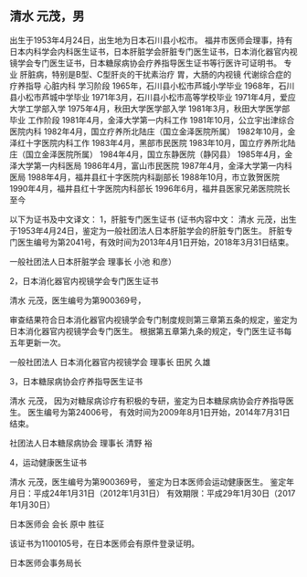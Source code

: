 ## 清水 元茂，男
出生于1953年4月24日，出生地为日本石川县小松市。
福井市医师会理事，持有日本内科学会内科医生证书，日本肝脏学会肝脏专门医生证书，日本消化器官内视镜学会专门医生证书，日本糖尿病协会疗养指导医生证书等行医许可证明书。
专业
肝脏病，特别是B型、C型肝炎的干扰素治疗
胃，大肠的内视镜
代谢综合症的疗养指导
心脏内科
学习阶段
1965年，石川县小松市芦城小学毕业
1968年，石川县小松市芦城中学毕业
1971年3月，石川县小松市高等学校毕业
1971年4月，爱应大学工学部入学
1975年4月，秋田大学医学部入学
1981年3月，秋田大学医学部毕业
工作阶段
1981年4月，金泽大学第一内科工作
1981年10月，公立宇出津综合医院内科
1982年4月，国立疗养所北陆庄（国立金泽医院所属）
1982年10月，金泽红十字医院内科工作
1983年4月，黑部市民医院
1983年10月，国立疗养所北陆庄（国立金泽医院所属）
1984年4月，国立东静医院（静冈县）
1985年4月，金泽大学第一内科医局
1986年4月，富山市民医院
1987年4月，金泽大学第一内科医局
1988年4月，福井县红十字医院内科副部长
1988年10月，市立敦贺医院
1990年4月，福井县红十字医院内科部长
1996年6月，福井县医家兄弟医院院长
至今

以下为证书及中文译文：
1，肝脏专门医生证书
(证书内容中文：
清水 元茂，出生于1953年4月24日，鉴定为一般社团法人日本肝脏学会的肝脏专门医生。
肝脏专门医生编号为第2041号，有效时间为2013年4月1日开始，2018年3月31日结束。

一般社团法人日本肝脏学会 理事长 小池 和彦）

2，日本消化器官内视镜学会专门医生证书

清水 元茂，医生编号为第900369号，

审查结果符合日本消化器官内视镜学会专门制度规则第三章第五条的规定，鉴定为日本消化器官内视镜学会专门医生。
根据第五章第九条的规定，专门医生证书每五年更新一次。

一般社团法人 日本消化器官内视镜学会 理事长 田尻 久雄

3，日本糖尿病协会疗养指导医生证书

清水 元茂，
因为对糖尿病诊疗有积极的专研，鉴定为日本糖尿病协会疗养指导医生。
医生编号为第24006号，
有效时间为2009年8月1日开始，2014年7月31日结束。

社团法人日本糖尿病协会 理事长 清野 裕

4，运动健康医生证书

清水 元茂，医生编号为第900369号，
鉴定为日本医师会运动健康医生。
鉴定年月日：平成24年1月31日（2012年1月31日）
有效期限：平成29年1月30日（2017年1月30日）

日本医师会 会长 原中 胜征

该证书为1100105号，在日本医师会有原件登录证明。

日本医师会事务局长
